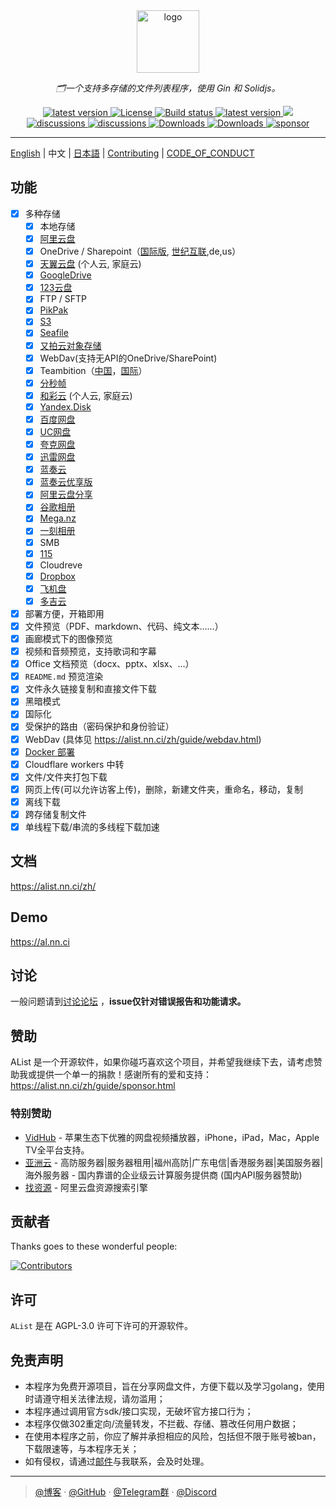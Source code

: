 <div align="center">
  <a href="https://alist.nn.ci"><img width="100px" alt="logo" src="https://cdn.jsdelivr.net/gh/alist-org/logo@main/logo.svg"/></a>
  <p><em>🗂一个支持多存储的文件列表程序，使用 Gin 和 Solidjs。</em></p>
<div>
  <a href="https://goreportcard.com/report/github.com/alist-org/alist/v3">
    <img src="https://goreportcard.com/badge/github.com/alist-org/alist/v3" alt="latest version" />
  </a>
  <a href="https://github.com/alist-org/alist/blob/main/LICENSE">
    <img src="https://img.shields.io/github/license/Xhofe/alist" alt="License" />
  </a>
  <a href="https://github.com/alist-org/alist/actions?query=workflow%3ABuild">
    <img src="https://img.shields.io/github/actions/workflow/status/Xhofe/alist/build.yml?branch=main" alt="Build status" />
  </a>
  <a href="https://github.com/alist-org/alist/releases">
    <img src="https://img.shields.io/github/release/Xhofe/alist" alt="latest version" />
  </a>
  <a title="Crowdin" target="_blank" href="https://crwd.in/alist">
    <img src="https://badges.crowdin.net/alist/localized.svg">
  </a>
</div>
<div>
  <a href="https://github.com/alist-org/alist/discussions">
    <img src="https://img.shields.io/github/discussions/Xhofe/alist?color=%23ED8936" alt="discussions" />
  </a>
  <a href="https://discord.gg/F4ymsH4xv2">
    <img src="https://img.shields.io/discord/1018870125102895134?logo=discord" alt="discussions" />
  </a>
  <a href="https://github.com/alist-org/alist/releases">
    <img src="https://img.shields.io/github/downloads/Xhofe/alist/total?color=%239F7AEA&logo=github" alt="Downloads" />
  </a>
  <a href="https://hub.docker.com/r/xhofe/alist">
    <img src="https://img.shields.io/docker/pulls/xhofe/alist?color=%2348BB78&logo=docker&label=pulls" alt="Downloads" />
  </a>
  <a href="https://alist.nn.ci/zh/guide/sponsor.html">
    <img src="https://img.shields.io/badge/%24-sponsor-F87171.svg" alt="sponsor" />
  </a>
</div>
</div>

---

[English](./README.md) | 中文 | [日本語](./README_ja.md) | [Contributing](./CONTRIBUTING.md) | [CODE_OF_CONDUCT](./CODE_OF_CONDUCT.md)

## 功能

- [x] 多种存储
    - [x] 本地存储
    - [x] [阿里云盘](https://www.alipan.com/)
    - [x] OneDrive / Sharepoint（[国际版](https://www.office.com/), [世纪互联](https://portal.partner.microsoftonline.cn),de,us）
    - [x] [天翼云盘](https://cloud.189.cn) (个人云, 家庭云)
    - [x] [GoogleDrive](https://drive.google.com/)
    - [x] [123云盘](https://www.123pan.com/)
    - [x] FTP / SFTP
    - [x] [PikPak](https://www.mypikpak.com/)
    - [x] [S3](https://aws.amazon.com/cn/s3/)
    - [x] [Seafile](https://seafile.com/)
    - [x] [又拍云对象存储](https://www.upyun.com/products/file-storage)
    - [x] WebDav(支持无API的OneDrive/SharePoint)
    - [x] Teambition（[中国](https://www.teambition.com/ )，[国际](https://us.teambition.com/ )）
    - [x] [分秒帧](https://www.mediatrack.cn/)
    - [x] [和彩云](https://yun.139.com/) (个人云, 家庭云)
    - [x] [Yandex.Disk](https://disk.yandex.com/)
    - [x] [百度网盘](http://pan.baidu.com/)
    - [x] [UC网盘](https://drive.uc.cn)
    - [x] [夸克网盘](https://pan.quark.cn)
    - [x] [迅雷网盘](https://pan.xunlei.com)
    - [x] [蓝奏云](https://www.lanzou.com/)
    - [x] [蓝奏云优享版](https://www.ilanzou.com/)
    - [x] [阿里云盘分享](https://www.alipan.com/)
    - [x] [谷歌相册](https://photos.google.com/)
    - [x] [Mega.nz](https://mega.nz)
    - [x] [一刻相册](https://photo.baidu.com/)
    - [x] SMB
    - [x] [115](https://115.com/)
    - [X] Cloudreve
    - [x] [Dropbox](https://www.dropbox.com/)
    - [x] [飞机盘](https://www.feijipan.com/)
    - [x] [多吉云](https://www.dogecloud.com/product/oss)
- [x] 部署方便，开箱即用
- [x] 文件预览（PDF、markdown、代码、纯文本……）
- [x] 画廊模式下的图像预览
- [x] 视频和音频预览，支持歌词和字幕
- [x] Office 文档预览（docx、pptx、xlsx、...）
- [x] `README.md` 预览渲染
- [x] 文件永久链接复制和直接文件下载
- [x] 黑暗模式
- [x] 国际化
- [x] 受保护的路由（密码保护和身份验证）
- [x] WebDav (具体见 https://alist.nn.ci/zh/guide/webdav.html)
- [x] [Docker 部署](https://hub.docker.com/r/xhofe/alist)
- [x] Cloudflare workers 中转
- [x] 文件/文件夹打包下载
- [x] 网页上传(可以允许访客上传)，删除，新建文件夹，重命名，移动，复制
- [x] 离线下载
- [x] 跨存储复制文件
- [x] 单线程下载/串流的多线程下载加速

## 文档

<https://alist.nn.ci/zh/>

## Demo

<https://al.nn.ci>

## 讨论

一般问题请到[讨论论坛](https://github.com/alist-org/alist/discussions) ，**issue仅针对错误报告和功能请求。**

## 赞助

AList 是一个开源软件，如果你碰巧喜欢这个项目，并希望我继续下去，请考虑赞助我或提供一个单一的捐款！感谢所有的爱和支持：https://alist.nn.ci/zh/guide/sponsor.html

### 特别赞助

- [VidHub](https://zh.okaapps.com/product/1659622164?ref=alist) - 苹果生态下优雅的网盘视频播放器，iPhone，iPad，Mac，Apple TV全平台支持。
- [亚洲云](https://www.asiayun.com/aff/QQCOOQKZ) - 高防服务器|服务器租用|福州高防|广东电信|香港服务器|美国服务器|海外服务器 - 国内靠谱的企业级云计算服务提供商 (国内API服务器赞助)
- [找资源](https://zhaoziyuan.pw/) - 阿里云盘资源搜索引擎

## 贡献者

Thanks goes to these wonderful people:

[![Contributors](http://contrib.nn.ci/api?repo=alist-org/alist&repo=alist-org/alist-web&repo=alist-org/docs)](https://github.com/alist-org/alist/graphs/contributors)

## 许可

`AList` 是在 AGPL-3.0 许可下许可的开源软件。

## 免责声明
- 本程序为免费开源项目，旨在分享网盘文件，方便下载以及学习golang，使用时请遵守相关法律法规，请勿滥用；
- 本程序通过调用官方sdk/接口实现，无破坏官方接口行为；
- 本程序仅做302重定向/流量转发，不拦截、存储、篡改任何用户数据；
- 在使用本程序之前，你应了解并承担相应的风险，包括但不限于账号被ban，下载限速等，与本程序无关；
- 如有侵权，请通过[邮件](mailto:i@nn.ci)与我联系，会及时处理。

---

> [@博客](https://nn.ci/) · [@GitHub](https://github.com/alist-org) · [@Telegram群](https://t.me/alist_chat) · [@Discord](https://discord.gg/F4ymsH4xv2)
